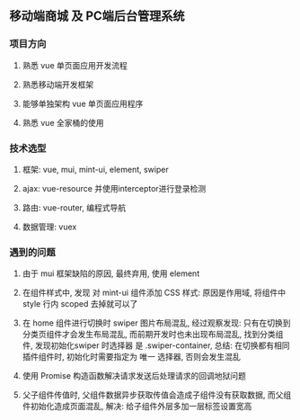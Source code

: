 ## 移动端商城 及 PC端后台管理系统

### 项目方向

 1. 熟悉 vue 单页面应用开发流程
 
 2. 熟悉移动端开发框架
 
 3. 能够单独架构 vue 单页面应用程序
 
 4. 熟悉 vue 全家桶的使用
 
### 技术选型

 1. 框架: vue, mui, mint-ui, element, swiper
 
 2. ajax: vue-resource 并使用interceptor进行登录检测
 
 3. 路由: vue-router, 编程式导航
 
 4. 数据管理: vuex

### 遇到的问题

1. 由于 mui 框架缺陷的原因, 最终弃用, 使用 element 

2. 在组件样式中, 发现 对 mint-ui 组件添加 CSS 样式: 原因是作用域, 将组件中 style 行内 scoped 去掉就可以了

3. 在 home 组件进行切换时 swiper 图片布局混乱, 经过观察发现: 只有在切换到 分类页组件才会发生布局混乱, 而前期开发时也未出现布局混乱, 找到分类组件,
发现初始化swiper 时选择器 是 .swiper-container, 总结: 在切换都有相同插件组件时, 初始化时需要指定为 唯一 选择器, 否则会发生混乱

4. 使用 Promise 构造函数解决请求发送后处理请求的回调地狱问题

5. 父子组件传值时, 父组件数据异步获取传值会造成子组件没有获取数据, 而父组件初始化造成页面混乱, 解决: 给子组件外层多加一层标签设置宽高
